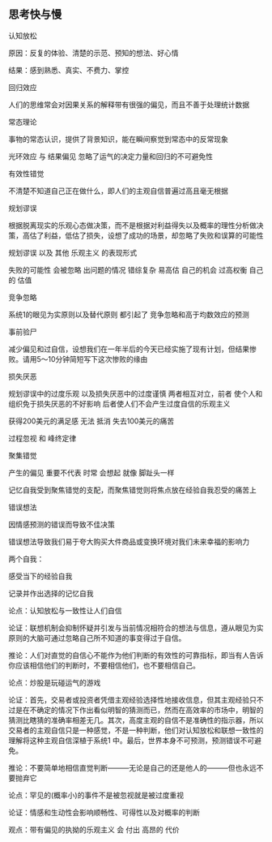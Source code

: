 ## 思考快与慢

认知放松

原因：反复的体验、清楚的示范、预知的想法、好心情

结果：感到熟悉、真实、不费力、掌控

 

回归效应

人们的思维常会对因果关系的解释带有很强的偏见，而且不善于处理统计数据

 

常态理论

事物的常态认识，提供了背景知识，能在瞬间察觉到常态中的反常现象

 

光环效应 与 结果偏见 忽略了运气的决定力量和回归的不可避免性

 

有效性错觉

不清楚不知道自己正在做什么，即人们的主观自信普遍过高且毫无根据

 

规划谬误

根据脱离现实的乐观心态做决策，而不是根据对利益得失以及概率的理性分析做决策，高估了利益，低估了损失，设想了成功的场景，却忽略了失败和误算的可能性

规划谬误 以及 其他 乐观主义 的表现形式

失败的可能性 会被忽略 出问题的情况 错综复杂 易高估 自己的机会 过高权衡 自己的 估值

 

竞争忽略

系统1的眼见为实原则以及替代原则 都引起了 竞争忽略和高于均数效应的预测

 

事前验尸

减少偏见和过自信，设想我们在一年半后的今天已经实施了现有计划，但结果惨败。请用5～10分钟简短写下这次惨败的缘由

 

损失厌恶

规划谬误中的过度乐观 以及损失厌恶中的过度谨慎 两者相互对立，前者 使个人和组织免于损失厌恶的不好影响 后者使人们不会产生过度自信的乐观主义

获得200美元的满足感 无法 抵消  失去100美元的痛苦

 

过程忽视 和 峰终定律

 

聚集错觉

产生的偏见 重要不代表 时常 会想起 就像 脚趾头一样

记忆自我受到聚焦错觉的支配，而聚焦错觉则将焦点放在经验自我忍受的痛苦上

 

错误想法 

因情感预测的错误而导致不佳决策

错误想法导致我们易于夸大购买大件商品或变换环境对我们未来幸福的影响力

 

两个自我：         

   感受当下的经验自我

   记录并作出选择的记忆自我

 

 

论点：认知放松与一致性让人们自信

论证：联想机制会抑制怀疑并引发与当前情况相符合的想法与信息，遵从眼见为实原则的大脑可通过忽略自己所不知道的事变得过于自信。

推论：人们对直觉的自信心不能作为他们判断的有效性的可靠指标，即当有人告诉你应该相信他们的判断时，不要相信他们，也不要相信自己。

 

 

论点：炒股是玩碰运气的游戏

论证：首先，交易者或投资者凭借主观经验选择性地接收信息，但其主观经验只不过是在不确定的情况下作出看似明智的猜测而已，然而在高效率的市场中，明智的猜测比瞎猜的准确率相差无几。其次，高度主观的自信不是准确性的指示器，所以交易者的主观自信只是一种感觉，不是一种判断，他们对认知放松和联想一致性的理解将这种主观自信深植于系统1 中。最后，世界本身不可预测，预测错误不可避免。

推论：不要简单地相信直觉判断———无论是自己的还是他人的———但也永远不要抛弃它

 

论点：罕见的(概率小)的事件不是被忽视就是被过度重视

论证：情感和生动性会影响顺畅性、可得性以及对概率的判断

 

观点：带有偏见的执拗的乐观主义 会 付出 高昂的 代价

 

 

 

